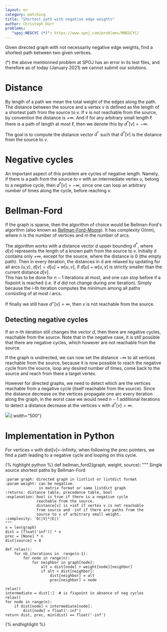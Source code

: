 ```yaml
---
layout: en
category: matching
title: "Shortest path with negative edge weights"
author: Christoph Dürr
problems:
   "spoj:NEGCYC (*)": https://www.spoj.com/problems/MNEGCYC/
---
```


Given directed graph with not necessarily negative edge weights, find a
shortest path between two given vertices.

(*) the above mentionned problem at SPOJ has an error in its test files, and therefore as of today (January 2021) we cannot submit our solutions.

# Distance

By length of a path we mean the total weight of the edges along the path. The distance between the source and a vertex v is defined as the length of a shortest path from the source to v. If v is not reachable from the source, by convention the distance is  $+\infty$. And if for any arbitrary small length $\ell$ there is a path of length at most $\ell$, then we denote this by $d^*[v]=-\infty$. 

The goal is to compute the distance vector $d^*$ such that $d^*[v]$ is the distance from the source to $v$.

# Negative cycles

An important aspect of this problem are cycles of negative length.  Namely, if there is a path from the source to $v$ with an intermediate vertex $u$, belong to a negative cycle, then $d^*[v]=-\infty$, since one can loop an arbitrary number of times along the cycle, before reaching v.


# Bellman-Ford

If the graph is sparse, then the algorithm of choice would be Bellman-Ford's
algorithm (also known as
[Bellman-Ford-Moore](https://fr.wikipedia.org/wiki/Algorithme_de_Bellman-Ford)).
It has complexity O(nm), where n is the number of vertices and m the number of
arcs.  

The algorithm works with a distance vector d upper bounding $d^*$, where d[v] represents the length of a known path from the source to v. 
Initially d contains only $+\infty$,
except for the source, where the distance is 0 (the empty path).  Then in
every iteration, the distances in d are relaxed by updating for all arcs
(u,v), $d[v] = d[u] + w[u,v]$, if $d[u]+w[u,v]$ is strictly smaller than the
current distance $d[v]$.  
This has to be done for $n-1$ iterations at most, and one can stop before if a fixpoint is reached (i.e. if $d$ did not change during one iteration). Simply because the $i$-th iteration computes the minimum among all paths consisting of at most $i$ arcs.

If finally we still have $d^+[v]=\infty$, then $v$ is not reachable from the source.

## Detecting negative cycles

If an n-th iteration still changes the vector $d$, then there are negative cycles, reachable from the source. Note that in the negative case, it is still possible that there are negative cycles, which however are not reachable from the source.

If the graph is undirected, we can now set the distance $-\infty$ to all vertices reachable from the source, because it is now possible to reach the negative cycle from the source, loop any desired number of times, come back to the source and reach from there a target vertex.

However for directed graphs, we need to detect which are the vertices reachable from a negative cycle (itself reachable from the source). Since the distance decrease on the vertices propagate one arc every iteration along the graph, in the worst case we would need $n-1$ additional iterations to detect a distance decrease at the vertices v with $d^*[v]=\infty$.

![]({{site.images}}negative-cyle.png){:width="500"}

# Implementation in Python

For vertices v with dist[v]=-infinity, when following the prec pointers, we find a path leading to a negative cycle and looping on this cycle.


{% highlight python %}
def bellman_ford2(graph, weight, source):
    """ Single source shortest paths by Bellman-Ford

    :param graph: directed graph in listlist or listdict format
    :param weight: can be negative.
                   in matrix format or same listdict graph
    :returns: distance table, precedence table, bool
    :explanation: bool is true if there is a negative cycle 
                  reachable from the source.
                  distance[v] is +inf if vertex v is not reachable 
                  from source and -inf if there are paths from the 
                  source to v of arbitrary small weight.
    :complexity: `O(|V|*|E|)`
    """
    n = len(graph)
    dist = [float('inf')] * n
    prec = [None] * n
    dist[source] = 0

    def relax():
        for nb_iterations in  range(n-1):
            for node in range(n):
                for neighbor in graph[node]:
                    alt = dist[node] + weight[node][neighbor]
                    if alt < dist[neighbor]:
                        dist[neighbor] = alt
                        prec[neighbor] = node

    relax()
    intermediate = dist[:]  # is fixpoint in absence of neg cycles
    relax()
    for node in range(n):
        if dist[node] < intermediate[node]:
            dist[node] = float('-inf')
    return dist, prec, min(dist) == float('-inf')
{% endhighlight %}
